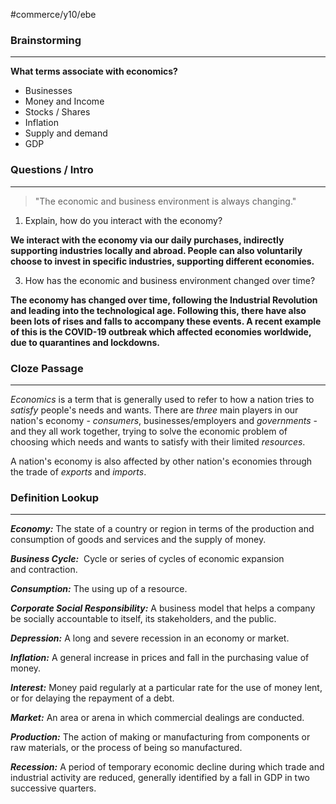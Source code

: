 #commerce/y10/ebe

### Brainstorming
---
**What terms associate with economics?**
- Businesses
- Money and Income
- Stocks / Shares
- Inflation
- Supply and demand
- GDP

### Questions / Intro
---
> "The economic and business environment is always changing."

1. Explain, how do you interact with the economy?

**We interact with the economy via our daily purchases, indirectly supporting industries locally and abroad. People can also voluntarily choose to invest in specific industries, supporting different economies.**

3. How has the economic and business environment changed over time?

**The economy has changed over time, following the Industrial Revolution and leading into the technological age. Following this, there have also been lots of rises and falls to accompany these events. A recent example of this is the COVID-19 outbreak which affected economies worldwide, due to quarantines and lockdowns.**

### Cloze Passage
---
*Economics* is a term that is generally used to refer to how a nation tries to *satisfy* people's needs and wants. There are *three* main players in our nation's economy - *consumers*, businesses/employers and *governments* - and they all work together, trying to solve the economic problem of choosing which needs and wants to satisfy with their limited *resources*.

A nation's economy is also affected by other nation's economies through the trade of *exports* and *imports*.

### Definition Lookup
---
***Economy:*** The state of a country or region in terms of the production and consumption of goods and services and the supply of money.

***Business Cycle:***  Cycle or series of cycles of economic expansion and contraction.

***Consumption:*** The using up of a resource.

***Corporate Social Responsibility:*** A business model that helps a company be socially accountable to itself, its stakeholders, and the public.

***Depression:*** A long and severe recession in an economy or market.

***Inflation:*** A general increase in prices and fall in the purchasing value of money.

***Interest:*** Money paid regularly at a particular rate for the use of money lent, or for delaying the repayment of a debt.

***Market:*** An area or arena in which commercial dealings are conducted.

***Production:*** The action of making or manufacturing from components or raw materials, or the process of being so manufactured.

***Recession:*** A period of temporary economic decline during which trade and industrial activity are reduced, generally identified by a fall in GDP in two successive quarters.
